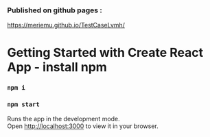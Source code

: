<!-- By Meryem ACHEMLAL using Reactjs   
- Images & icons for the exemple
- Text from the model
- Almost perfect pixel
-->

### Published on github pages :
 https://meriemu.github.io/TestCaseLvmh/
 
 
# Getting Started with Create React App -  install npm

### `npm i`

### `npm start`

Runs the app in the development mode.\
Open [http://localhost:3000](http://localhost:3000) to view it in your browser.
